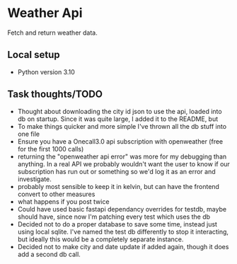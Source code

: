 Weather Api
====================

Fetch and return weather data.

Local setup
------------------

- Python version 3.10



Task thoughts/TODO
------------------

- Thought about downloading the city id json to use the api, loaded into db on startup. Since it was quite large, I added it to the README, but 
- To make things quicker and more simple I've thrown all the db stuff into one file
- Ensure you have a Onecall3.0 api subscription with openweather (free for the first 1000 calls)
- returning the "openweather api error" was more for my debugging than anything. In a real API we probably wouldn't want the user to know if our subscription has run out or something so we'd log it as an error and investigate.
- probably most sensible to keep it in kelvin, but can have the frontend convert to other measures
- what happens if you post twice
- Could have used basic fastapi dependancy overrides for testdb, maybe should have, since now I'm patching every test which uses the db
- Decided not to do a proper database to save some time, instead just using local sqlite. I've named the test db differently to stop it interacting, but ideally this would be a completely separate instance.
- Decided not to make city and date update if added again, though it does add a second db call.
